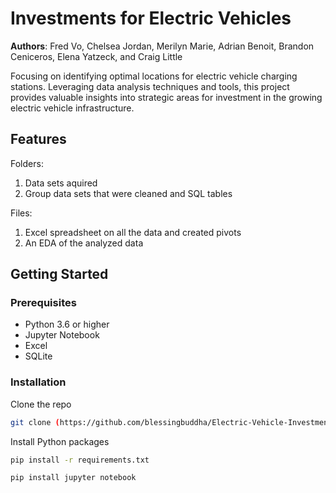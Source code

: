 # Investments for Electric Vehicles

**Authors**: Fred Vo, Chelsea Jordan, Merilyn Marie, Adrian Benoit, Brandon Ceniceros, Elena Yatzeck, and Craig Little

Focusing on identifying optimal locations for electric vehicle charging stations. Leveraging data analysis techniques and tools, this project provides valuable insights into strategic areas for investment in the growing electric vehicle infrastructure.

## Features
Folders: 
1. Data sets aquired
2. Group data sets that were cleaned and SQL tables

Files:
1. Excel spreadsheet on all the data and created pivots
2. An EDA of the analyzed data

## Getting Started
### Prerequisites
- Python 3.6 or higher
- Jupyter Notebook
- Excel
- SQLite

### Installation
Clone the repo

```bash
git clone (https://github.com/blessingbuddha/Electric-Vehicle-Investments.git)
```

Install Python packages

```bash
pip install -r requirements.txt
```

```bash
pip install jupyter notebook
```
